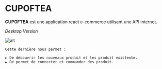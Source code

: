# CUPOFTEA

**CUPOFTEA** est une application react e-commerce utilisant une API internet. 

*Desktop Version*

![alt](https://github.com/ahmedKhaireddine/ahmedKhaireddinegif.github.io/blob/master/ezgif.com-video-to-gif%20(1).gif?raw=true)

```
Cette dernière nous permet :

► De découvrir les nouveaux produit et les produit existente.
► De permet de connecter et commander des produit.
```

